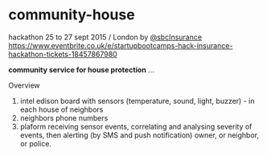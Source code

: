 # community-house
hackathon 25 to 27 sept 2015 / London by [@sbcInsurance](https://twitter.com/sbcInsurance)
https://www.eventbrite.co.uk/e/startupbootcamps-hack-insurance-hackathon-tickets-18457867980

**community service for house protection**
...

Overview

1.  intel edison board with sensors (temperature, sound, light, buzzer) - in each house of neighbors
2.  neighbors phone numbers
3.  plaform receiving sensor events, correlating and analysing severity of events, then alerting (by SMS and push notification) owner, or neighbor, or police.
